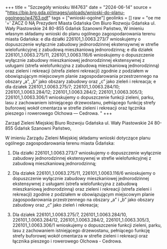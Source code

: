 +++
title = "Szczegóły wniosku W4763"
date = "2024-06-14"
source = "https://bip.brg.gda.pl/images/uploads/wnioski-do-planu-ogolnego/w4763.pdf"
tags = ["wnioski-ogolne"]
geolinks = []
raw = "oe me '=' ZACZ 0 NĄ Prezydent Miasta Gdańska Om Biuro Rozwoju Gdańska ul. Wały Piastowskie 24 80-855 Gdańsk Szanowni Państwo, W imieniu własnym składamy wnioski do planu ogólnego zagospodarowania terenu miasta Gdańska: e dla działki 226101_1.0063.273/7 wnioskujemy o dopuszczenie wyłącznie zabudowy jednorodzinnej ekstensywnej w strefie wielofunkcyjnej z zabudową mieszkaniową jednorodzinną; e dla działek 226101_1.0063.275/11, 226101_1.0063.116/6 wnioskujemy o dopuszczenie wyłącznie zabudowy mieszkaniowej jednorodzinnej ekstensywnej z usługami (strefa wielofunkcyjna z zabudową mieszkaniową jednorodzinną) oraz zieleni i rekreacji (strefa zieleni  rekreacji) zgodnie z podziałem w obowiązującym miejscowym planie zagospodarowania przestrzennego na obszary „a”, „b” jako obszary zabudowy oraz „c” jako zieleń i rekreacja; e dla działek 226101_1.0063.275/7; 226101_1.0063.284/10; 226101_1.0063.284/12; 226101_1.0063.284/2; 226101_1.0063.305/3; 226101_1.0063.306/1 wnioskujemy o dopuszczenie funkcji zieleni, parku, lasu z zachowaniem istniejącego drzewostanu, pełniącego funkcję strefy buforowej wokół cmentarza w strefie zieleni i rekreacji oraz łącznika pieszego i rowerowego Olchowa — Cedrowa. "
+++

Zarząd Zieleni Miejskiej
Biuro Rozwoju Gdańska
ul. Wały Piastowskie 24
80-855 Gdańsk
Szanowni Państwo,

W imieniu Zarządu Zieleni Miejskiej składamy wnioski dotyczące planu ogólnego zagospodarowania terenu miasta Gdańska:

1. Dla działki 226101_1.0063.273/7 wnioskujemy o dopuszczenie wyłącznie zabudowy jednorodzinnej ekstensywnej w strefie wielofunkcyjnej z zabudową mieszkaniową jednorodzinną;

2. Dla działek 226101_1.0063.275/11, 226101_1.0063.116/6 wnioskujemy o dopuszczenie wyłącznie zabudowy mieszkaniowej jednorodzinnej ekstensywnej z usługami (strefa wielofunkcyjna z zabudową mieszkaniową jednorodzinną) oraz zieleni i rekreacji (strefa zieleni i rekreacji) zgodnie z podziałem w obowiązującym miejscowym planie zagospodarowania przestrzennego na obszary „a” i „b” jako obszary zabudowy oraz „c” jako zieleń i rekreacja;

3. Dla działek 226101_1.0063.275/7, 226101_1.0063.284/10, 226101_1.0063.284/12, 226101_1.0063.284/2, 226101_1.0063.305/3, 226101_1.0063.306/1 wnioskujemy o dopuszczenie funkcji zieleni, parku, lasu z zachowaniem istniejącego drzewostanu, pełniącego funkcję strefy buforowej wokół cmentarza w strefie zieleni i rekreacji oraz łącznika pieszego i rowerowego Olchowa - Cedrowa.


